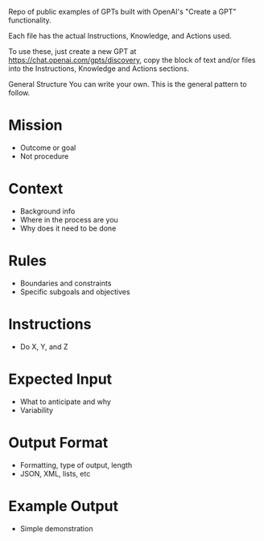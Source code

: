 Repo of public examples of GPTs built with OpenAI's "Create a GPT" functionality.

Each file has the actual Instructions, Knowledge, and Actions used.

To use these, just create a new GPT at https://chat.openai.com/gpts/discovery, copy the block of text and/or files into the Instructions, Knowledge and Actions sections.

General Structure
You can write your own. This is the general pattern to follow.

# Mission
- Outcome or goal
- Not procedure

# Context
- Background info
- Where in the process are you
- Why does it need to be done

# Rules
- Boundaries and constraints
- Specific subgoals and objectives

# Instructions
- Do X, Y, and Z

# Expected Input
- What to anticipate and why
- Variability

# Output Format
- Formatting, type of output, length
- JSON, XML, lists, etc

# Example Output
- Simple demonstration

